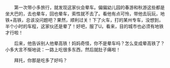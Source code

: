 
　　第一次带小多旅行，就发现这家伙会晕车。偏偏幼儿园的春游和秋游这些都是坐大巴的，去也晕车，回也晕车，索性就不去了。看他有点可怜，带他去玩玩，地铁+高铁，总该没问题吧？果然，顺利过关！下了火车，打的某州专车，没想到，半个小时的车程，这家伙还是晕了！好吧，服了U。看来，目的城市也必须有地铁才行啦！

　　后来，他告诉别人他晕高铁！妈妈奇怪，你不是晕车吗？怎么变成晕高铁了？小多大言不惭地说：一路上吃很多东西，然后就肚子痛啦！

　　拜托，你那是吃多了好吗？
